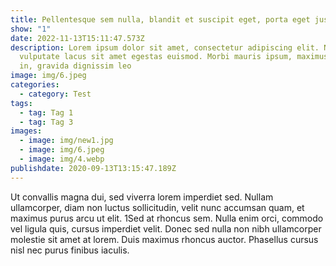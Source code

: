 ```yaml
---
title: Pellentesque sem nulla, blandit et suscipit eget, porta eget justo
show: "1"
date: 2022-11-13T15:11:47.573Z
description: Lorem ipsum dolor sit amet, consectetur adipiscing elit. Nullam
  vulputate lacus sit amet egestas euismod. Morbi mauris ipsum, maximus vel odio
  in, gravida dignissim leo
image: img/6.jpeg
categories:
  - category: Test
tags:
  - tag: Tag 1
  - tag: Tag 3
images:
  - image: img/new1.jpg
  - image: img/6.jpeg
  - image: img/4.webp
publishdate: 2020-09-13T13:15:47.189Z
---
```

<!--StartFragment-->

Ut convallis magna dui, sed viverra lorem imperdiet sed. Nullam ullamcorper, diam non luctus sollicitudin, velit nunc accumsan quam, et maximus purus arcu ut elit. 1Sed at rhoncus sem. Nulla enim orci, commodo vel ligula quis, cursus imperdiet velit. Donec sed nulla non nibh ullamcorper molestie sit amet at lorem. Duis maximus rhoncus auctor. Phasellus cursus nisl nec purus finibus iaculis.

<!--EndFragment-->